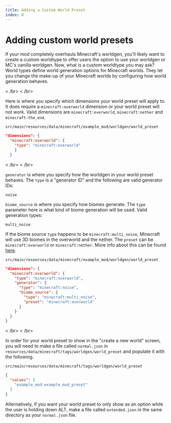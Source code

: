 ```yaml
---
title: Adding a Custom World Preset
index: 0
---
```


# Adding custom world presets
If your mod completely overhauls Minecraft's worldgen, you'll likely want to create a custom worldtype to offer users the option to use your worldgen or MC's vanilla worldgen.
Now, what is a custom worldtype you may ask? World types define world generation options for Minecraft worlds. They let you change the make-up of your Minecraft worlds by configuring how world generation behaves.

< /br>
< /br>

Here is where you specify which dimensions your world preset will apply to. It does require a `minecraft:overworld` dimension or your world preset will not work.
Valid dimensions are `minecraft:overworld`, `minecraft:nether` and `minecraft:the_end`.


`src/main/resources/data/minecraft/example_mod/worldgen/world_preset`
```json
"dimensions": {
  "minecraft:overworld": {
    "type": "minecraft:overworld"
    }
  }
```

< /br>
< /br>

`generator` is where you specify how the worldgen in your world preset behaves. The `type` is a "generator ID" and the following are valid generator IDs:
```
noise
```

`biome_source` is where you specify how biomes generate. The `type` parameter here is what kind of biome generation will be used.
Valid generation types:
```
multi_noise
```

If the biome source `type` happens to be `minecraft:multi_noise`, Minecraft will use 3D biomes in the overworld and the nether.
The `preset` can be `minecraft:overworld` or `minecraft:nether`. More info about this can be found [here](https://minecraft.wiki/w/Custom_dimension#Multi-noise_biome_source_parameter_list).

`src/main/resources/data/minecraft/example_mod/worldgen/world_preset`
```json
"dimensions": {
  "minecraft:overworld": {
    "type": "minecraft:overworld",
    "generator": {
      "type": "minecraft:noise",
      "biome_source": {
        "type": "minecraft:multi_noise",
        "preset": "minecraft:overworld"
      }
    }
  }
}
```

< /br>
< /br>

In order for your world preset to show in the "create a new world" screen, you will need to make a file called `normal.json` in `resources/data/minecraft/tags/worldgen/world_preset` and populate it with the following.

`src/main/resources/data/minecraft/tags/worldgen/world_preset`
```json
{
  "values": [
    "example_mod:example_mod_preset"
  ]
}
```

Alternatively, if you want your world preset to only show as an option while the user is holding down ALT, make a file called `extended.json` in the same directory as your `normal.json` file.
